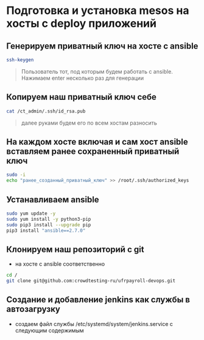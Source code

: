 
# Подготовка и установка mesos на хосты с deploy приложений

## Генерируем приватный ключ на хосте с ansible

```bash
ssh-keygen
```
> Пользователь тот, под которым будем работать с ansible. Нажимаем enter несколько раз для генерации

## Копируем наш приватный ключ себе

```bash
cat /ct_admin/.ssh/id_rsa.pub
```
> далее руками будем его по всем хостам разносить

## На каждом хосте включая и сам хост ansible вставляем ранее сохраненный приватный ключ

```bash
sudo -i
echo "ранее_созданный_приватный_ключ" >> /root/.ssh/authorized_keys
```

## Устанавливаем ansible

```bash
sudo yum update -y
sudo yum install -y python3-pip
sudo pip3 install --upgrade pip
pip3 install "ansible==2.7.0"
```
## Клонируем наш репозиторий с git
- на хосте с ansible соответственно

```bash
cd /
git clone git@github.com:crowdtesting-ru/ufrpayroll-devops.git
```

## Создание и добавление jenkins как службы в автозагрузку
- создаем файл службы /etc/systemd/system/jenkins.service с следующим содержимым

```

